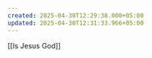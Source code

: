 ```yaml
---
created: 2025-04-30T12:29:38.000+05:00
updated: 2025-04-30T12:31:33.966+05:00
---
```


[[Is Jesus God]]